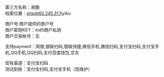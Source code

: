 第三方名称：易酷  
档案位置：php@60.245.31.1\yiku  
 
商户号:商户提供的商户号  
商户密钥KEY：md5商户私钥  
商户交易帐号：无  
 
支持payment：网银,银联扫码,银联快捷,微信手机,微信扫码,支付宝扫码,支付宝手机,QQ手机,QQ扫码,支付百度钱包,京东  
 
现有渠道：支付宝扫码  
测试到账：支付宝扫码,支付宝手机（现维护）  
 